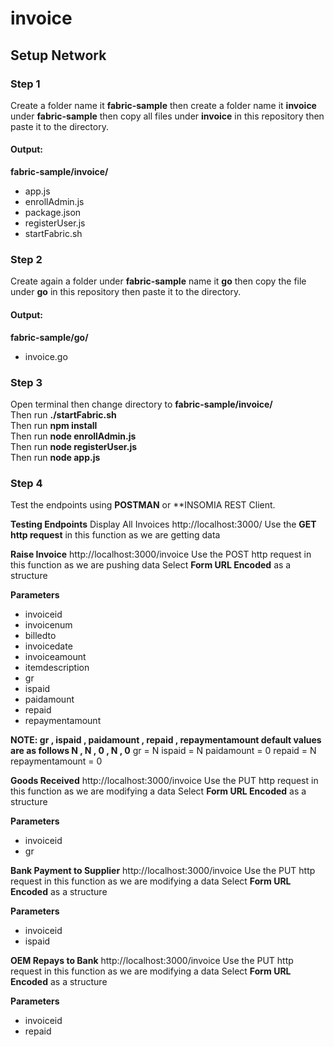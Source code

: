 # invoice

## Setup Network

### Step 1
Create a folder name it **fabric-sample** then create a folder name it **invoice** under **fabric-sample**
then copy all files under **invoice** in this repository then paste it to the directory.
#### Output:
**fabric-sample/invoice/**
- app.js
- enrollAdmin.js
- package.json
- registerUser.js
- startFabric.sh

### Step 2
Create again a folder under **fabric-sample** name it **go**
then copy the file under **go** in this repository then paste it to the directory.
#### Output:
**fabric-sample/go/**
- invoice.go

### Step 3
Open terminal then change directory to **fabric-sample/invoice/**
<br> Then run **./startFabric.sh**
<br> Then run **npm install**
<br> Then run **node enrollAdmin.js**
<br> Then run **node registerUser.js**
<br> Then run **node app.js**

### Step 4
Test the endpoints using **POSTMAN** or **INSOMIA REST Client.

**Testing Endpoints**
Display All Invoices
http://localhost:3000/
Use the **GET http request** in this function as we are getting data

**Raise Invoice**
http://localhost:3000/invoice
Use the POST http request in this function as we are pushing data
Select **Form URL Encoded** as a structure

**Parameters**
- invoiceid
- invoicenum
- billedto
- invoicedate
- invoiceamount
- itemdescription
- gr
- ispaid
- paidamount
- repaid
- repaymentamount

**NOTE: gr , ispaid , paidamount , repaid , repaymentamount default values are as follows N , N , 0 , N , 0**
gr = N 
ispaid = N 
paidamount = 0 
repaid = N 
repaymentamount = 0 

**Goods Received**
http://localhost:3000/invoice
Use the PUT http request in this function as we are modifying a data
Select **Form URL Encoded** as a structure

**Parameters**
- invoiceid
- gr

**Bank Payment to Supplier**
http://localhost:3000/invoice
Use the PUT http request in this function as we are modifying a data
Select **Form URL Encoded** as a structure

**Parameters**
- invoiceid
- ispaid

**OEM Repays to Bank**
http://localhost:3000/invoice
Use the PUT http request in this function as we are modifying a data
Select **Form URL Encoded** as a structure

**Parameters**
- invoiceid
- repaid
